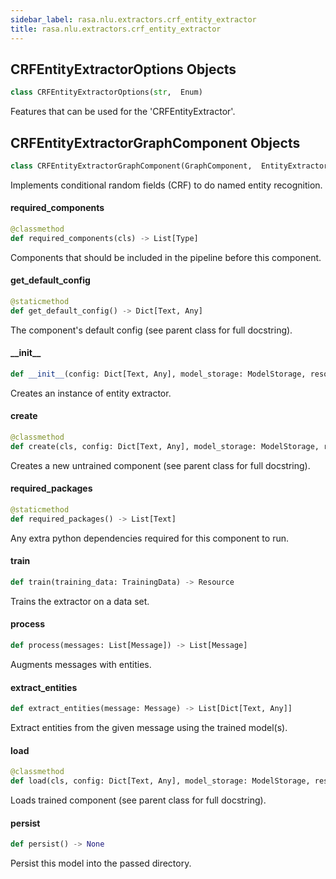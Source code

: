 ```yaml
---
sidebar_label: rasa.nlu.extractors.crf_entity_extractor
title: rasa.nlu.extractors.crf_entity_extractor
---
```

## CRFEntityExtractorOptions Objects

```python
class CRFEntityExtractorOptions(str,  Enum)
```

Features that can be used for the &#x27;CRFEntityExtractor&#x27;.

## CRFEntityExtractorGraphComponent Objects

```python
class CRFEntityExtractorGraphComponent(GraphComponent,  EntityExtractorMixin)
```

Implements conditional random fields (CRF) to do named entity recognition.

#### required\_components

```python
@classmethod
def required_components(cls) -> List[Type]
```

Components that should be included in the pipeline before this component.

#### get\_default\_config

```python
@staticmethod
def get_default_config() -> Dict[Text, Any]
```

The component&#x27;s default config (see parent class for full docstring).

#### \_\_init\_\_

```python
def __init__(config: Dict[Text, Any], model_storage: ModelStorage, resource: Resource, entity_taggers: Optional[Dict[Text, "CRF"]] = None) -> None
```

Creates an instance of entity extractor.

#### create

```python
@classmethod
def create(cls, config: Dict[Text, Any], model_storage: ModelStorage, resource: Resource, execution_context: ExecutionContext) -> CRFEntityExtractorGraphComponent
```

Creates a new untrained component (see parent class for full docstring).

#### required\_packages

```python
@staticmethod
def required_packages() -> List[Text]
```

Any extra python dependencies required for this component to run.

#### train

```python
def train(training_data: TrainingData) -> Resource
```

Trains the extractor on a data set.

#### process

```python
def process(messages: List[Message]) -> List[Message]
```

Augments messages with entities.

#### extract\_entities

```python
def extract_entities(message: Message) -> List[Dict[Text, Any]]
```

Extract entities from the given message using the trained model(s).

#### load

```python
@classmethod
def load(cls, config: Dict[Text, Any], model_storage: ModelStorage, resource: Resource, execution_context: ExecutionContext, **kwargs: Any, ,) -> CRFEntityExtractorGraphComponent
```

Loads trained component (see parent class for full docstring).

#### persist

```python
def persist() -> None
```

Persist this model into the passed directory.

